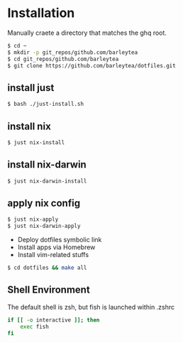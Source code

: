 # Installation

Manually craete a directory that matches the ghq root.

```bash
$ cd ~
$ mkdir -p git_repos/github.com/barleytea
$ cd git_repos/github.com/barleytea
$ git clone https://github.com/barleytea/dotfiles.git
```

## install just

```sh
$ bash ./just-install.sh
```

## install nix

```sh
$ just nix-install
```

## install nix-darwin

```sh
$ just nix-darwin-install
```

## apply nix config

```sh
$ just nix-apply
$ just nix-darwin-apply
```

* Deploy dotfiles symbolic link
* Install apps via Homebrew
* Install vim-related stuffs
```bash
$ cd dotfiles && make all
```

## Shell Environment

The default shell is zsh, but fish is launched within .zshrc

```sh
if [[ -o interactive ]]; then
    exec fish
fi
```
